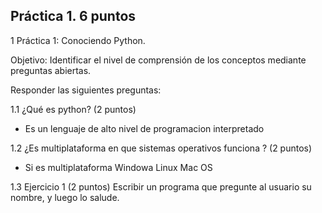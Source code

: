 ## Práctica 1. 6 puntos
1 Práctica 1: Conociendo Python.

Objetivo: Identificar el nivel de comprensión de los conceptos mediante preguntas
abiertas.

Responder las siguientes preguntas:

1.1 ¿Qué es python? (2 puntos)

* Es un lenguaje de alto nivel de programacion interpretado 


1.2 ¿Es multiplataforma en que sistemas operativos funciona ? (2 puntos)

* Si es multiplataforma Windowa  Linux Mac OS

1.3 Ejercicio 1 (2 puntos)
Escribir un programa que pregunte al usuario su nombre, y luego lo salude.
